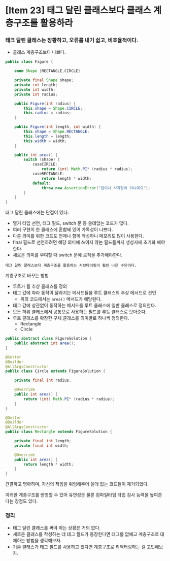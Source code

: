 # [Item 23] 태그 달린 클래스보다 클래스 계층구조를 활용하라

### 태크 달린 클래스는 장황하고, 오류를 내기 쉽고, 비효율적이다.

- 클래스 계층구조보다 나쁘다.

```java
public class Figure {

    enum Shape {RECTANGLE,CIRCLE}

    private final Shape shape;
    private int length;
    private int width;
    private int radius;

    public Figure(int radius) {
        this.shape = Shape.CIRCLE;
        this.radius = radius;
    }

    public Figure(int length, int width) {
        this.shape = Shape.RECTANGLE;
        this.length = length;
        this.width = width;
    }

    public int area() {
        switch (shape) {
            caseCIRCLE:
                return (int) Math.PI* (radius * radius);
            caseRECTANGLE:
                return length * width;
            default:
                throw new AssertionError("원이나 사각형이 아니에요");
        }
    }
}
```

태그 달린 클래스에는 단점이 있다.

- 열거 타입 선언, 태그 필드, switch 문 등 쓸데없는 코드가 많다.
- 여러 구현이 한 클래스에 혼합돼 있어 가독성이 나쁘다.
- 다른 의미를 위한 코드도 언제나 함꼐 작성하니 메모리도 많이 사용한다.
- final 필드로 선언하려면 해당 의미에 쓰이지 않는 필드들까지 생성자에 초기화 해야 한다.
- 새로운 의미를 부여할 때 switch 문에 로직을 추가해야한다.

`태그 달린 클래스보다 계층구조를 활용하는 서브타이핑이 훨씬 나은 수단이다.`

계층구조로 바꾸는 방법

- 루트가 될 추상 클래스를 정의
- 태그 값에 따라 동작이 달라지는 메서드들을 루트 클래스의 추상 메서드로 선언
    - 위의 코드에서는 `area()` 메서드가 해당된다.
- 태그 값에 상관없이 동작하는 메서드를 루트 클래스에 일반 클래스로 정의한다.
- 모든 하위 클래스에서 공통으로 사용하는 필드를 루트 클래스로 모아준다.
- 루트 클래스를 확장한 구체 클래스를 의미별로 하나씩 정의한다.
    - Rectangle
    - Circle

```java
public abstract class FigureSolution {
    public abstract int area();
}
```

```java
@Getter
@Builder
@AllArgsConstructor
public class Circle extends FigureSolution {

    private final int radius;

    @Override
    public int area() {
        return (int) Math.PI* (radius * radius);
    }
}
```

```java
@Getter
@Builder
@AllArgsConstructor
public class Rectangle extends FigureSolution {

    private final int length;
    private final int width;

    @Override
    public int area() {
        return length * width;
    }
}
```

간결하고 명확하며, 자신의 책임을 위임해주어 쓸데 없는 코드들이 제거되었다.

이러한 계층구조를 반영할 수 있어 유연성은 물론 컴파일타임 타입 검사 능력을 높여준다는 장점도 있다.

### 정리

- 태그 달린 클래스를 써야 하는 상황은 거의 없다.
- 새로운 클래스를 작성하는 데 태그 필드가 등장한다면 태그를 없애고 계층구조로 대체하는 방법을 생각해보자.
- 기존 클래스가 태그 필드를 사용하고 있다면 계층구조로 리팩터링하는 걸 고민해보자.
